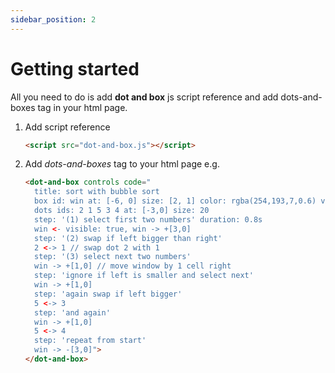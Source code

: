 ```yaml
---
sidebar_position: 2
---
```


# Getting started

All you need to do is add **dot and box** js script reference and add dots-and-boxes tag in your html page. 

1) Add script reference
    ```html
    <script src="dot-and-box.js"></script>
    ```
2) Add *dots-and-boxes* tag to your html page e.g.
    ```html
    <dot-and-box controls code="
      title: sort with bubble sort
      box id: win at: [-6, 0] size: [2, 1] color: rgba(254,193,7,0.6) visible: false
      dots ids: 2 1 5 3 4 at: [-3,0] size: 20
      step: '(1) select first two numbers' duration: 0.8s
      win <- visible: true, win -> +[3,0]
      step: '(2) swap if left bigger than right'
      2 <-> 1 // swap dot 2 with 1
      step: '(3) select next two numbers'
      win -> +[1,0] // move window by 1 cell right
      step: 'ignore if left is smaller and select next'
      win -> +[1,0]
      step: 'again swap if left bigger'
      5 <-> 3
      step: 'and again'
      win -> +[1,0]
      5 <-> 4
      step: 'repeat from start'
      win -> -[3,0]">
    </dot-and-box>
    ```
